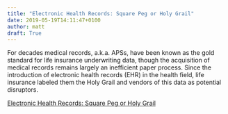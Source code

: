 ```yaml
---
title: "Electronic Health Records: Square Peg or Holy Grail"
date: 2019-05-19T14:11:47+0100
author: matt
draft: True
---
```

​For decades medical records, a.k.a. APSs, have been known as the gold standard for life insurance underwriting data, though the  acquisition of medical records remains largely an inefficient paper process. Since the introduction of electronic health records (EHR) in the health field, life insurance labeled them the Holy Grail and vendors of this data as potential disruptors.

[ Electronic Health Records: Square Peg or Holy Grail ]( http://www.scorgloballifeamericas.com/en-us/knowledgecenter/Pages/Electronic-Health-Records-Square-Peg-Or-Holy-Grail.aspx )
